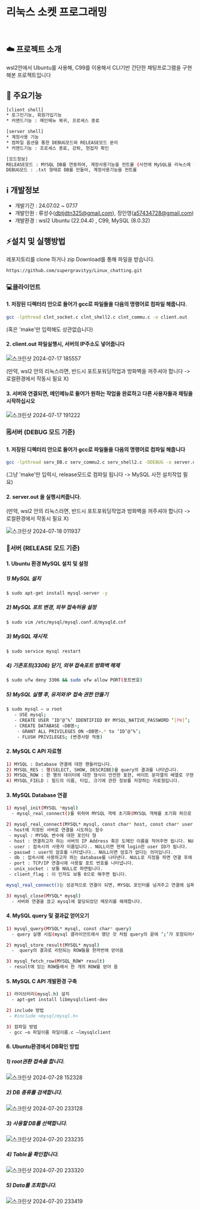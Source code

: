 # 리눅스 소켓 프로그래밍
&nbsp;
&nbsp;

## ☁️ 프로젝트 소개
wsl2안에서 Ubuntu를 사용해, C99를 이용해서 CLI기반 간단한 채팅프로그램을 구현해본 프로젝트입니다
&nbsp;
&nbsp;

## 🤔 주요기능
```sh
[client shell]
* 로그인기능, 회원가입기능
* 커맨드기능 : 메인메뉴 복귀, 프로세스 종료
```
```sh
[server shell]
* 계정사용 기능
* 컴파일 옵션을 통한 DEBUG모드와 RELEASE모드 분리
* 커맨드기능 : 프로세스 종료, 강퇴, 현접자 확인

[모드정보]
RELEASE모드 : MYSQL DB를 연동하여, 계정사용기능을 컨트롤 (사전에 MySQL을 리눅스에 깔아야 할것)
DEBUG모드 : .txt 형태로 DB를 만들어, 계정사용기능을 컨트롤
```

## ℹ️ 개발정보

* 개발기간 : 24.07.02 ~ 07.17
* 개발인원 : 류성수(dbtjdtn325@gmail.com), 정인영(a57434728@gmail.com)
* 개발환경 : wsl2 Ubuntu (22.04.4) , C99, MySQL (8.0.32)

## ⚡설치 및 실행방법

레포지토리를 clone 하거나 zip Download를 통해 파일을 받습니다.
```sh
https://github.com/supergravityy/Linux_chatting.git
```

### 💻클라이언트

#### 1. 저장된 디렉터리 안으로 들어가 gcc로 파일들을 다음의 명령어로 컴파일 해줍니다.
   ```sh
   gcc -lpthread clnt_socket.c clnt_shell2.c clnt_commu.c -o client.out
   ```
   (혹은 'make'만 입력해도 상관없습니다)

#### 2. client.out 파일실행시, 서버의 IP주소도 넣어줍니다


   ![스크린샷 2024-07-17 185557](https://github.com/user-attachments/assets/27a279ba-3566-409c-a511-d28741c6d3f7)

(만약, wsl2 안의 리눅스라면, 반드시 포트포워딩작업과 방화벽을 꺼주셔야 합니다 -> 로컬환경에서 작동시 필요 X)

#### 3. 서버와 연결되면, 메인메뉴로 들어가 원하는 작업을 완료하고 다른 사용자들과 채팅을 시작하십시오

   ![스크린샷 2024-07-17 191222](https://github.com/user-attachments/assets/39c6b8fa-81ff-4a0b-aefb-0652953df56e)

### 🗒️서버 (DEBUG 모드 기준)

#### 1. 저장된 디렉터리 안으로 들어가 gcc로 파일들을 다음의 명령어로 컴파일 해줍니다
   ```sh
   gcc -lpthread serv_DB.c serv_commu2.c serv_shell2.c -DDEBUG -o server.out
   ```
   (그냥 'make'만 입력시, release모드로 컴파일 됩니다 -> MySQL 사전 설치작업 필요)

#### 2. server.out 을 실행시켜줍니다.

(만약, wsl2 안의 리눅스라면, 반드시 포트포워딩작업과 방화벽을 꺼주셔야 합니다 -> 로컬환경에서 작동시 필요 X)

![스크린샷 2024-07-18 011937](https://github.com/user-attachments/assets/a7ec1a70-a413-4027-8ebc-e0f4f7e6e8b1)

### 💽서버 (RELEASE 모드 기준)

#### 1. Ubuntu 환경 MySQL 설치 및 설정

##### 1) MySQL 설치
   ```sh
   $ sudo apt-get install mysql-server -y
   ```

##### 2) MySQL 포트 변경, 외부 접속허용 설정
   ```sh
   $ sudo vim /etc/mysql/mysql.conf.d/mysqld.cnf
   ```

##### 3) MySQL 재시작.
   ```sh
   $ sudo service mysql restart
   ```

##### 4) 기존포트(3306) 닫기, 외부 접속포트 방화벽 해제
   ```sh
   $ sudo ufw deny 3306 && sudo ufw allow PORT(포트번호)
   ```

##### 5) MySQL 실행 후, 유저와 IP 접속 권한 만들기
   ```sh
   $ sudo mysql – u root
      - USE mysql;
      - CREATE USER ‘ID’@’%’ IDENTIFIED BY MYSQL_NATIVE_PASSWORD ‘[PW]’;
      - CREATE DATABASE <DB명>;
	   - GRANT ALL PRIVILEGES ON <DB명>.* to ‘ID’@’%’;
	   - FLUSH PRIVILEGES; (변경사항 적용)
   ```

#### 2. MySQL C API 자료형
```sh
1) MYSQL : Database 연결에 대한 핸들러입니다. 
2) MYSQL_RES : 행(SELECT, SHOW, DESCRIBE)을 query의 결과를 나타냅니다.
3) MYSQL_ROW : 한 행의 데이터에 대한 형식이 안전한 표현, 바이트 문자열의 배열로 구현됨, 행은 mysql_fetch_row(MYSQL_RES *result)를 호출하여 얻습니다.
4) MYSQL_FIELD : 필드의 이름, 타입, 크기에 관한 정보를 저장하는 자료형입니다.
```

#### 3. MySQL Database 연결
```sh
1) mysql_init(MYSQL *mysql)
  - mysql_real_connect()를 위하여 MYSQL 객체 초기화(MYSQL 객체를 초기화 하므로 mysq_real_connect()전에 꼭 호출해야합니다.)

2) mysql_real_connect(MYSQL* mysql, const char* host, const char* user, const char* passwd, const char* db, uint port, const char* unix_socket, uint client_flag)
 - host에 지정된 서버로 연결을 시도하는 함수
 - mysql : MYSQL 변수에 대한 포인터 형
 - host : 연결하고자 하는 서버의 IP Address 혹은 도메인 이름을 적어주면 됩니다. NULL로 적어주면 localhost를 의미합니다.
 - user : 접속시의 사용자 이름입니다.. NULL이면 현재 login한 user ID가 됩니다.
 - passwd : user의 암호를 나타냅니다.. NULL이면 암호가 없다는 의미입니다.
 - db : 접속시에 사용하고자 하는 database를 나타낸다. NULL로 지정을 하면 연결 후에 mysql_select_db() 혹은 mysql_query()를 이용해서 지정할 수 있고, database를 바꿀 수도 있습니다.
 - port : TCP/IP 연결시에 사용할 포트 번호를 나타냅니다.
 - unix_socket : 보통 NULL로 하면됩니다.
 - client_flag : 이 인자도 보통 0으로 해주면 됩니다.

mysql_real_connect()는 성공적으로 연결이 되면, MYSQL 포인터를 넘겨주고 연결에 실패하였을 경우 NULL을 리턴합니다.

3) mysql_close(MYSQL* mysql)
  - 서버와 연결을 끊고 mysql에 할당되었던 메모리를 해제합니다.
```

#### 4. MySQL query 및 결과값 얻어오기
```sh
1) mysql_query(MYSQL* mysql, const char* query)
  - query 실행 시킴(mysql 클라이언트에서 했던 것 처럼 query의 끝에 ‘;’가 포함되어서는 안 됨)

2) mysql_store_result(MYSQL* mysql)
  -  query의 결과로 리턴되는 ROW들을 한꺼번에 얻어옴

3) mysql_fetch_row(MYSQL_ROW* result)
 - result에 있는 ROW들에서 한 개의 ROW를 얻어 옴
```

#### 5. MySQL C API 개발환경 구축
```sh
1) 라이브러리(mysql.h) 설치
  - apt-get install libmysqlclient-dev

2) include 방법
 - #include <mysql/mysql.h>

3) 컴파일 방법
 - gcc –o 파일이름 파일이름.c –lmysqlclient
```

#### 6. Ubuntu환경에서 DB확인 방법
##### 1) root권환 접속을 합니다.
  ![스크린샷 2024-07-28 152328](https://github.com/user-attachments/assets/de45f704-c646-42ea-86bb-bb3a61b247e1)

##### 2) DB 종류를 검색합니다.
  ![스크린샷 2024-07-20 233128](https://github.com/user-attachments/assets/cab0e824-67e4-49e3-a39c-df0ae9a30d90)

##### 3) 사용할 DB를 선택합니다.
  ![스크린샷 2024-07-20 233235](https://github.com/user-attachments/assets/756e5385-a2d2-4714-ac67-e894da8d92b9)

##### 4) Table을 확인합니다.
  ![스크린샷 2024-07-20 233320](https://github.com/user-attachments/assets/53895671-1428-4078-9550-a61b65c6712b)

##### 5) Data를 조회합니다.
  ![스크린샷 2024-07-20 233419](https://github.com/user-attachments/assets/af1ef9cc-eb54-4bba-bdba-28132f15a443)
